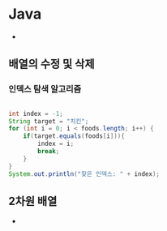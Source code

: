 # Java
- 


## 배열의 수정 및 삭제

### 인덱스 탐색 알고리즘
```java

int index = -1;
String target = "치킨";
for (int i = 0; i < foods.length; i++) {
    if(target.equals(foods[i])){
        index = i;
        break;
    }
}
System.out.println("찾은 인덱스: " + index);

```

## 2차원 배열
-
